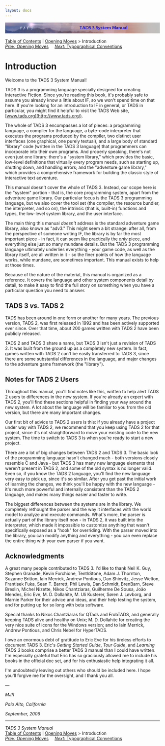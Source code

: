 ```yaml
---
layout: docs
---
```

<div class="topbar">

<img src="topbar.jpg" data-border="0" />

</div>

<div class="nav">

<a href="toc.html" class="nav">Table of Contents</a> \|
<a href="begin.html" class="nav">Opening Moves</a> \> Introduction  
<span class="navnp"><a href="begin.html" class="nav"><em>Prev:</em> Opening Moves</a>
    <a href="syntax.html" class="nav"><em>Next:</em> Typographical
Conventions</a>     </span>

</div>



# Introduction

Welcome to the TADS 3 System Manual!

TADS 3 is a programming language specially designed for creating
Interactive Fiction. Since you're reading this book, it's probably safe
to assume you already know a little about IF, so we won't spend time on
that here. If you're looking for an introduction to IF in general, or
TADS in particular, you might find it helpful to visit the TADS Web
site, [www.tads.org](http://www.tads.org/).

The whole of TADS 3 encompasses a lot of pieces: a programming language,
a compiler for the language, a byte-code interpreter that executes the
programs produced by the compiler, two distinct user interfaces (one
graphical, one purely textual), and a large body of standard "library"
code (written in the TADS 3 language) that programmers can incorporate
into their own programs. And properly speaking, there's not even just
one library: there's a "system library," which provides the basic,
low-level definitions that virtually every program needs, such as
starting up, shutting down, and handling errors; and the "adventure game
library," which provides a comprehensive framework for building the
classic style of interactive text adventure.

This manual doesn't cover the whole of TADS 3. Instead, our scope here
is the "system" portion - that is, the core programming system, apart
from the adventure game library. Our particular focus is the TADS 3
programming language, but we also cover the tool set (the compiler, the
resource bundler, the interpreter, and so on), the intrinsic (that is,
built-in) functions and types, the low-level system library, and the
user interface.

The main thing this manual *doesn't* address is the standard adventure
game library, also known as "adv3." This might seem a bit strange: after
all, from the perspective of someone writing IF, the library is by far
the most important piece - in fact, it can seem like practically the
*only* piece, and everything else just so many mundane details. But the
TADS 3 programming language ultimately underlies everything - your game
code, as well as the library itself, are all written in it - so the
finer points of how the language works, while mundane, are sometimes
important. This manual exists to help at those times.

Because of the nature of the material, this manual is organized as a
reference. It covers the language and other system components detail by
detail, to make it easy to find the full story on something when you
have a particular question you need to answer.

## TADS 3 *vs.* TADS 2

TADS has been around in one form or another for many years. The previous
version, TADS 2, was first released in 1992 and has been actively
supported ever since. Over that time, about 200 games written with TADS
2 have been publicly released.

TADS 2 and TADS 3 share a name, but TADS 3 isn't just a revision of TADS
2. It was built from the ground up as a completely new system. In fact,
games written with TADS 2 can't be easily transferred to TADS 3, since
there are some substantial differences in the language, and major
changes to the adventure game framework (the "library").

## Notes for TADS 2 Users

Throughout this manual, you'll find notes like this, written to help
alert TADS 2 users to differences in the new system. If you're already
an expert with TADS 2, you'll find these sections helpful in finding
your way around the new system. A lot about the language will be
familiar to you from the old version, but there are many important
changes.

Our first bit of advice to TADS 2 users is this: if you already have a
project under way with TADS 2, we recommend that you keep using TADS 2
for that project, since it's not straightforward to move your existing
code to the new system. The time to switch to TADS 3 is when you're
ready to start a new project.

There are a lot of big changes between TADS 2 and TADS 3. The basic look
of the programming language hasn't changed much - both versions closely
resemble C and Java - but TADS 3 has many new language elements that
weren't present in TADS 2, and some of the old syntax is no longer
valid. Even so, if you know the TADS 2 language, you'll find the new
language very easy to pick up, since it's so similar. After you get past
the initial work of learning the changes, we think you'll be happy with
the new language - it's much more powerful and internally consistent
than the TADS 2 language, and makes many things easier and faster to
write.

The biggest differences between the systems are in the library. We
completely rethought the parser and the way it interfaces with the world
model to analyze and execute commands. What's more, the parser is
actually part of the library itself now - in TADS 2, it was built into
the interpreter, which made it impossible to customize anything that
wasn't specifically exposed as a "hook" for overriding. With the parser
moved into the library, you can modify anything and everything - you can
even replace the entire thing with your own parser if you want.

## Acknowledgments

A great many people contributed to TADS 3. I'd like to thank Neil K.
Guy, Stephen Granade, Kevin Forchione, TenthStone, Adam J. Thornton,
Suzanne Britton, Iain Merrick, Andrew Pontious, Dan Shiovitz, Jesse
Welton, Frantisek Fuka, Sean T. Barrett, Phil Lewis, Dan Schmidt,
BrenBarn, Steve Breslin, Michel Nizette, Nikos Chantziaras, Guilherme De
Sousa, João Mendes, Eric Eve, M. D. Dollahite, M. Uli Kusterer, Søren J.
Løvborg, and Marnie Parker for their advice and ideas, and their help
testing the system, and for putting up for so long with beta software.

Special thanks to Nikos Chantziaras for QTads and FrobTADS, and
generally keeping TADS alive and healthy on Unix; M. D. Dollahite for
creating the very nice suite of icons for the Windows version; and to
Iain Merrick, Andrew Pontious, and Chris Nebel for HyperTADS.

I owe an enormous debt of gratitude to Eric Eve for his tireless efforts
to document TADS 3. Eric's *Getting Started Guide*, *Tour Guide*, and
*Learning TADS 3* books comprise a better TADS 3 manual than I could
have written. I'm especially grateful that Eric has so graciously
allowed me to include his books in the official doc set, and for his
enthusiastic help integrating it all.

I'm undoubtedly leaving out others who should be included here. I hope
you'll forgive me for the oversight, and I thank you all.

—

*MJR*

*Palo Alto, California*

*September, 2006*



------------------------------------------------------------------------

<div class="navb">

*TADS 3 System Manual*  
<a href="toc.html" class="nav">Table of Contents</a> \|
<a href="begin.html" class="nav">Opening Moves</a> \> Introduction  
<span class="navnp"><a href="begin.html" class="nav"><em>Prev:</em> Opening Moves</a>
    <a href="syntax.html" class="nav"><em>Next:</em> Typographical
Conventions</a>     </span>

</div>
